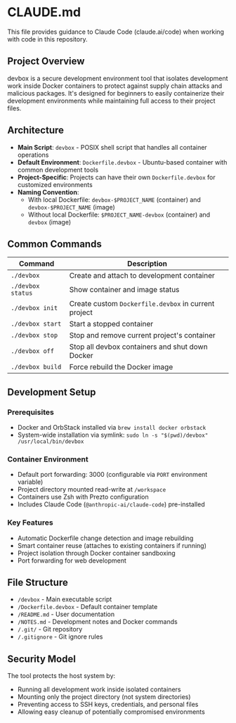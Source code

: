# CLAUDE.md

This file provides guidance to Claude Code (claude.ai/code) when working with code in this repository.

## Project Overview

devbox is a secure development environment tool that isolates development work inside Docker containers to protect against supply chain attacks and malicious packages. It's designed for beginners to easily containerize their development environments while maintaining full access to their project files.

## Architecture

- **Main Script**: `devbox` - POSIX shell script that handles all container operations
- **Default Environment**: `Dockerfile.devbox` - Ubuntu-based container with common development tools
- **Project-Specific**: Projects can have their own `Dockerfile.devbox` for customized environments
- **Naming Convention**:
  - With local Dockerfile: `devbox-$PROJECT_NAME` (container) and `devbox-$PROJECT_NAME` (image)
  - Without local Dockerfile: `$PROJECT_NAME-devbox` (container) and `devbox` (image)

## Common Commands

| Command | Description |
|---------|-------------|
| `./devbox` | Create and attach to development container |
| `./devbox status` | Show container and image status |
| `./devbox init` | Create custom `Dockerfile.devbox` in current project |
| `./devbox start` | Start a stopped container |
| `./devbox stop` | Stop and remove current project's container |
| `./devbox off` | Stop all devbox containers and shut down Docker |
| `./devbox build` | Force rebuild the Docker image |

## Development Setup

### Prerequisites
- Docker and OrbStack installed via `brew install docker orbstack`
- System-wide installation via symlink: `sudo ln -s "$(pwd)/devbox" /usr/local/bin/devbox`

### Container Environment
- Default port forwarding: 3000 (configurable via `PORT` environment variable)
- Project directory mounted read-write at `/workspace`
- Containers use Zsh with Prezto configuration
- Includes Claude Code (`@anthropic-ai/claude-code`) pre-installed

### Key Features
- Automatic Dockerfile change detection and image rebuilding
- Smart container reuse (attaches to existing containers if running)
- Project isolation through Docker container sandboxing
- Port forwarding for web development

## File Structure
- `/devbox` - Main executable script
- `/Dockerfile.devbox` - Default container template
- `/README.md` - User documentation
- `/NOTES.md` - Development notes and Docker commands
- `/.git/` - Git repository
- `/.gitignore` - Git ignore rules

## Security Model
The tool protects the host system by:
- Running all development work inside isolated containers
- Mounting only the project directory (not system directories)
- Preventing access to SSH keys, credentials, and personal files
- Allowing easy cleanup of potentially compromised environments